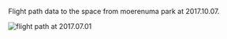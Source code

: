 Flight path data to the space from moerenuma park at 2017.10.07.

<img src="https://github.com/siaflab/space-moere-flight-data/blob/master/170701/170701.jpg" alt="flight path at 2017.07.01" title="flight path at 2017.07.01">
